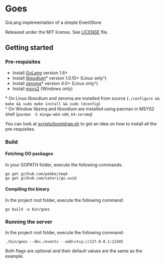 # Goes

GoLang implementation of a simple EventStore

Released under the MIT license. See [LICENSE](https://github.com/adymitruk/goes/blob/master/LICENSE) file.

## Getting started

### Pre-requisites

- Install [GoLang](https://golang.org/doc/install) version 1.6+
- Install [libsodium](https://download.libsodium.org/libsodium/releases/)\* version 1.0.10+ (Linux only^)
- Install [zeromq](http://zeromq.org/intro:get-the-software)\* version 4.0+ (Linux only^)
- Install [msys2](https://msys2.github.io/) (Windows only)

\* On Linux libsodium and zeromq are installed from source (`./configure && make && sudo make install && sudo ldconfig`)  
^ On Window libzmq and libsodium are installed using pacman in MSYS2 shell (`pacman -S mingw-w64-x86_64-zeromq`)

You can look at [scripts/bootstrap.sh](https://github.com/adymitruk/goes/blob/master/scripts/bootstrap.sh) to get an idea on how to install all the pre-requisites.

### Build

#### Fetching GO packages

In your GOPATH folder, execute the following commands:

  `go get github.com/pebbe/zmq4`  
  `go get github.com/satori/go.uuid`  
  
#### Compiling the binary

In the project root folder, execute the following command:

  `go build -o bin/goes`
  
### Running the server

In the project root folder, execute the following command:

  `./bin/goes --db=./events --addr=tcp://127.0.0.1:12345`

Both flags are optional and their default values are the same as the example.
